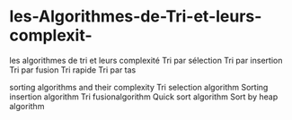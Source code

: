 # les-Algorithmes-de-Tri-et-leurs-complexit-
les algorithmes de tri et leurs complexité
Tri par sélection
Tri par insertion
Tri par fusion
Tri rapide
Tri par tas

sorting algorithms and their complexity
Tri selection algorithm
Sorting insertion  algorithm
Tri fusionalgorithm
Quick sort algorithm
Sort by heap algorithm
